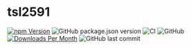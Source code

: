 # tsl2591

[![npm Version](http://img.shields.io/npm/v/@johntalton/tsl2591.svg)](https://www.npmjs.com/package/@johntalton/tsl2591)
![GitHub package.json version](https://img.shields.io/github/package-json/v/johntalton/tsl2591)
![CI](https://github.com/johntalton/tsl2591/workflows/CI/badge.svg)
![GitHub](https://img.shields.io/github/license/johntalton/tsl2591)
[![Downloads Per Month](http://img.shields.io/npm/dm/@johntalton/tsl2591.svg)](https://www.npmjs.com/package/@johntalton/tsl2591)
![GitHub last commit](https://img.shields.io/github/last-commit/johntalton/tsl2591)


